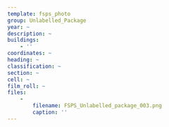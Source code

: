 ```yaml
---
template: fsps_photo
group: Unlabelled_Package
year: ~
description: ~
buildings:
    - ''
coordinates: ~
heading: ~
classification: ~
section: ~
cell: ~
film_roll: ~
files:
    -
        filename: FSPS_Unlabelled_package_003.png
        caption: ''
---
```

